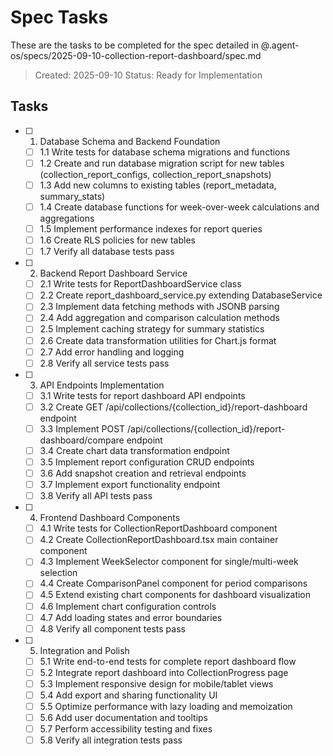 # Spec Tasks

These are the tasks to be completed for the spec detailed in @.agent-os/specs/2025-09-10-collection-report-dashboard/spec.md

> Created: 2025-09-10
> Status: Ready for Implementation

## Tasks

- [ ] 1. Database Schema and Backend Foundation
  - [ ] 1.1 Write tests for database schema migrations and functions
  - [ ] 1.2 Create and run database migration script for new tables (collection_report_configs, collection_report_snapshots)
  - [ ] 1.3 Add new columns to existing tables (report_metadata, summary_stats)
  - [ ] 1.4 Create database functions for week-over-week calculations and aggregations
  - [ ] 1.5 Implement performance indexes for report queries
  - [ ] 1.6 Create RLS policies for new tables
  - [ ] 1.7 Verify all database tests pass

- [ ] 2. Backend Report Dashboard Service
  - [ ] 2.1 Write tests for ReportDashboardService class
  - [ ] 2.2 Create report_dashboard_service.py extending DatabaseService
  - [ ] 2.3 Implement data fetching methods with JSONB parsing
  - [ ] 2.4 Add aggregation and comparison calculation methods
  - [ ] 2.5 Implement caching strategy for summary statistics
  - [ ] 2.6 Create data transformation utilities for Chart.js format
  - [ ] 2.7 Add error handling and logging
  - [ ] 2.8 Verify all service tests pass

- [ ] 3. API Endpoints Implementation
  - [ ] 3.1 Write tests for report dashboard API endpoints
  - [ ] 3.2 Create GET /api/collections/{collection_id}/report-dashboard endpoint
  - [ ] 3.3 Implement POST /api/collections/{collection_id}/report-dashboard/compare endpoint
  - [ ] 3.4 Create chart data transformation endpoint
  - [ ] 3.5 Implement report configuration CRUD endpoints
  - [ ] 3.6 Add snapshot creation and retrieval endpoints
  - [ ] 3.7 Implement export functionality endpoint
  - [ ] 3.8 Verify all API tests pass

- [ ] 4. Frontend Dashboard Components
  - [ ] 4.1 Write tests for CollectionReportDashboard component
  - [ ] 4.2 Create CollectionReportDashboard.tsx main container component
  - [ ] 4.3 Implement WeekSelector component for single/multi-week selection
  - [ ] 4.4 Create ComparisonPanel component for period comparisons
  - [ ] 4.5 Extend existing chart components for dashboard visualization
  - [ ] 4.6 Implement chart configuration controls
  - [ ] 4.7 Add loading states and error boundaries
  - [ ] 4.8 Verify all component tests pass

- [ ] 5. Integration and Polish
  - [ ] 5.1 Write end-to-end tests for complete report dashboard flow
  - [ ] 5.2 Integrate report dashboard into CollectionProgress page
  - [ ] 5.3 Implement responsive design for mobile/tablet views
  - [ ] 5.4 Add export and sharing functionality UI
  - [ ] 5.5 Optimize performance with lazy loading and memoization
  - [ ] 5.6 Add user documentation and tooltips
  - [ ] 5.7 Perform accessibility testing and fixes
  - [ ] 5.8 Verify all integration tests pass